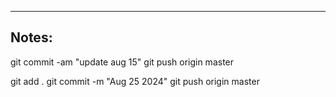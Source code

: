 ----

## Notes:

git commit -am "update aug 15"
git push origin master

git add .
git commit -m "Aug 25 2024"
git push origin master

